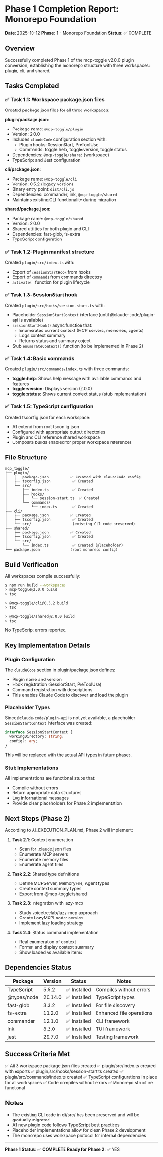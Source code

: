 # Phase 1 Completion Report: Monorepo Foundation

**Date**: 2025-10-12
**Phase**: 1 - Monorepo Foundation
**Status**: ✅ COMPLETE

## Overview

Successfully completed Phase 1 of the mcp-toggle v2.0.0 plugin conversion, establishing the monorepo structure with three workspaces: plugin, cli, and shared.

## Tasks Completed

### ✅ Task 1.1: Workspace package.json files
Created package.json files for all three workspaces:

**plugin/package.json**:
- Package name: `@mcp-toggle/plugin`
- Version: 2.0.0
- Includes `claudeCode` configuration section with:
  - Plugin hooks: SessionStart, PreToolUse
  - Commands: toggle:help, toggle:version, toggle:status
- Dependencies: `@mcp-toggle/shared` (workspace)
- TypeScript and Jest configuration

**cli/package.json**:
- Package name: `@mcp-toggle/cli`
- Version: 0.5.2 (legacy version)
- Binary entry point: `dist/cli.js`
- Dependencies: commander, ink, `@mcp-toggle/shared`
- Maintains existing CLI functionality during migration

**shared/package.json**:
- Package name: `@mcp-toggle/shared`
- Version: 2.0.0
- Shared utilities for both plugin and CLI
- Dependencies: fast-glob, fs-extra
- TypeScript configuration

### ✅ Task 1.2: Plugin manifest structure
Created `plugin/src/index.ts` with:
- Export of `sessionStartHook` from hooks
- Export of `commands` from commands directory
- `activate()` function for plugin lifecycle

### ✅ Task 1.3: SessionStart hook
Created `plugin/src/hooks/session-start.ts` with:
- Placeholder `SessionStartContext` interface (until @claude-code/plugin-api is available)
- `sessionStartHook()` async function that:
  - Enumerates current context (MCP servers, memories, agents)
  - Logs context summary
  - Returns status and summary object
- Stub `enumerateContext()` function (to be implemented in Phase 2)

### ✅ Task 1.4: Basic commands
Created `plugin/src/commands/index.ts` with three commands:
- **toggle:help**: Shows help message with available commands and features
- **toggle:version**: Displays version (2.0.0)
- **toggle:status**: Shows current context status (stub implementation)

### ✅ Task 1.5: TypeScript configuration
Created tsconfig.json for each workspace:
- All extend from root tsconfig.json
- Configured with appropriate output directories
- Plugin and CLI reference shared workspace
- Composite builds enabled for proper workspace references

## File Structure

```
mcp_toggle/
├── plugin/
│   ├── package.json          ✅ Created with claudeCode config
│   ├── tsconfig.json          ✅ Created
│   └── src/
│       ├── index.ts           ✅ Created
│       ├── hooks/
│       │   └── session-start.ts  ✅ Created
│       └── commands/
│           └── index.ts       ✅ Created
├── cli/
│   ├── package.json          ✅ Created
│   ├── tsconfig.json          ✅ Created
│   └── src/                   (existing CLI code preserved)
├── shared/
│   ├── package.json          ✅ Created
│   ├── tsconfig.json          ✅ Created
│   └── src/
│       └── index.ts           ✅ Created (placeholder)
└── package.json              (root monorepo config)
```

## Build Verification

All workspaces compile successfully:
```bash
$ npm run build --workspaces
> mcp-toggle@2.0.0 build
> tsc

> @mcp-toggle/cli@0.5.2 build
> tsc

> @mcp-toggle/shared@2.0.0 build
> tsc
```

No TypeScript errors reported.

## Key Implementation Details

### Plugin Configuration
The `claudeCode` section in plugin/package.json defines:
- Plugin name and version
- Hook registration (SessionStart, PreToolUse)
- Command registration with descriptions
- This enables Claude Code to discover and load the plugin

### Placeholder Types
Since `@claude-code/plugin-api` is not yet available, a placeholder `SessionStartContext` interface was created:
```typescript
interface SessionStartContext {
  workingDirectory: string;
  config?: any;
}
```
This will be replaced with the actual API types in future phases.

### Stub Implementations
All implementations are functional stubs that:
- Compile without errors
- Return appropriate data structures
- Log informational messages
- Provide clear placeholders for Phase 2 implementation

## Next Steps (Phase 2)

According to AI_EXECUTION_PLAN.md, Phase 2 will implement:

1. **Task 2.1**: Context enumeration
   - Scan for .claude.json files
   - Enumerate MCP servers
   - Enumerate memory files
   - Enumerate agent files

2. **Task 2.2**: Shared type definitions
   - Define MCPServer, MemoryFile, Agent types
   - Create context summary types
   - Export from @mcp-toggle/shared

3. **Task 2.3**: Integration with lazy-mcp
   - Study voicetreelab/lazy-mcp approach
   - Create LazyMCPLoader service
   - Implement lazy loading strategy

4. **Task 2.4**: Status command implementation
   - Real enumeration of context
   - Format and display context summary
   - Show loaded vs available items

## Dependencies Status

| Package | Version | Status | Notes |
|---------|---------|--------|-------|
| TypeScript | 5.5.2 | ✅ Installed | Compiles without errors |
| @types/node | 20.14.0 | ✅ Installed | TypeScript types |
| fast-glob | 3.3.2 | ✅ Installed | For file discovery |
| fs-extra | 11.2.0 | ✅ Installed | Enhanced file operations |
| commander | 12.1.0 | ✅ Installed | CLI framework |
| ink | 3.2.0 | ✅ Installed | TUI framework |
| jest | 29.7.0 | ✅ Installed | Testing framework |

## Success Criteria Met

✅ All 3 workspace package.json files created
✅ plugin/src/index.ts created with exports
✅ plugin/src/hooks/session-start.ts created
✅ plugin/src/commands/index.ts created
✅ TypeScript configurations in place for all workspaces
✅ Code compiles without errors
✅ Monorepo structure functional

## Notes

- The existing CLI code in cli/src/ has been preserved and will be gradually migrated
- All new plugin code follows TypeScript best practices
- Placeholder implementations allow for clean Phase 2 development
- The monorepo uses workspace protocol for internal dependencies

---

**Phase 1 Status**: ✅ **COMPLETE**
**Ready for Phase 2**: ✅ YES
